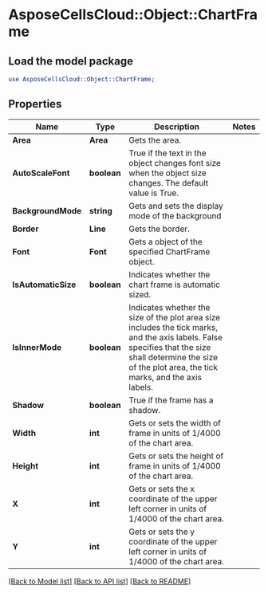 # AsposeCellsCloud::Object::ChartFrame 

## Load the model package
```perl
use AsposeCellsCloud::Object::ChartFrame;
```

## Properties
Name | Type | Description | Notes
------------ | ------------- | ------------- | -------------
**Area** | **Area** | Gets the area.  |
**AutoScaleFont** | **boolean** | True if the text in the object changes font size when the object size changes. The default value is True.  |
**BackgroundMode** | **string** | Gets and sets the display mode of the background  |
**Border** | **Line** | Gets the border.  |
**Font** | **Font** | Gets a  object of the specified ChartFrame object.  |
**IsAutomaticSize** | **boolean** | Indicates whether the chart frame is automatic sized.  |
**IsInnerMode** | **boolean** | Indicates whether the size of the plot area size includes the tick marks, and the axis labels.            False specifies that the size shall determine the size of the plot area, the tick marks, and the axis labels.  |
**Shadow** | **boolean** | True if the frame has a shadow.  |
**Width** | **int** | Gets or sets the width of frame in units of 1/4000 of the chart area.  |
**Height** | **int** | Gets or sets the height of frame in units of 1/4000 of the chart area.  |
**X** | **int** | Gets or sets the x coordinate of the upper left corner in units of 1/4000 of the chart area.  |
**Y** | **int** | Gets or sets the y coordinate of the upper left corner in units of 1/4000 of the chart area.  |  

[[Back to Model list]](../README.md#documentation-for-models) [[Back to API list]](../README.md#documentation-for-api-endpoints) [[Back to README]](../README.md)

